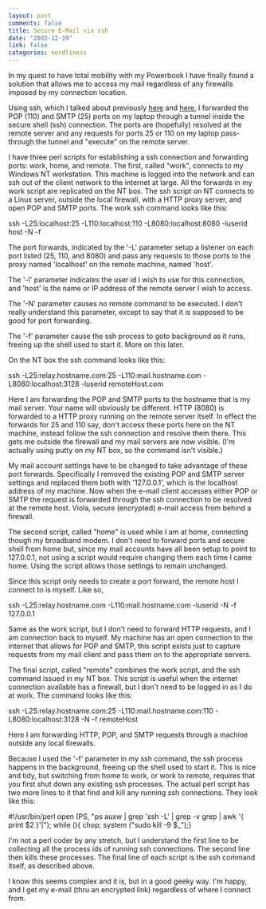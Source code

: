 ```yaml
--- 
layout: post
comments: false
title: Secure E-Mail via ssh
date: "2003-12-19"
link: false
categories: nerdliness
---
```

In my quest to have total mobility with my Powerbook I have finally found a solution that allows me to access my mail regardless of any firewalls imposed by my connection location.

Using ssh, which I talked about previously <a href="http://zanshin.net/blogs/000232.html" target="ssh">here</a> and <a href="http://zanshin.net/blogs/000290.html" target="ssh part 2">here</a>, I forwarded the POP (110) and SMTP (25) ports on my laptop through a tunnel inside the secure shell (ssh) connection. The ports are (hopefully) resolved at the remote server and any requests for ports 25 or 110 on my laptop pass-through the tunnel and "execute" on the remote server.

I have three perl scripts for establishing a ssh connection and forwarding ports: work, home, and remote. The first, called "work", connects to my Windows NT workstation. This machine is logged into the network and can ssh out of the client network to the internet at large. All the forwards in my work script are replicated on the NT box. The ssh script on NT connects to a Linux server, outside the local firewall, with a HTTP proxy server, and open POP and SMTP ports. The work ssh command looks like this:

ssh -L25:localhost:25 -L110:localhost:110 -L8080:localhost:8080 -luserid host -N -f

The port forwards, indicated by the '-L' parameter setup a listener on each port listed (25, 110, and 8080) and pass any requests to those ports to the proxy named 'localhost' on the remote machine, named 'host'.

The '-l' parameter indicates the user id I wish to use for this connection, and 'host' is the name or IP address of the remote server I wish to access.

The '-N' parameter causes no remote command to be executed. I don't really understand this parameter, except to say that it is supposed to be good for port forwarding.

The '-f' parameter cause the ssh process to goto background as it runs, freeing up the shell used to start it. More on this later.

On the NT box the ssh command looks like this:

ssh -L25:relay.hostname.com:25 -L110:mail.hostname.com -L8080:localhost:3128
-luserid remoteHost.com

Here I am forwarding the POP and SMTP ports to the hostname that is my mail server. Your name will obviously be different. HTTP (8080) is forwarded to a HTTP proxy running on the remote server itself. In effect the forwards for 25 and 110 say, don't access these ports here on the NT machine, instead follow the ssh connection and resolve them there. This gets me outside the firewall and my mail servers are now visible. (I'm actually using putty on my NT box, so the command isn't visible.)

My mail account settings have to be changed to take advantage of these port forwards. Specifically I removed the existing POP and SMTP server settings and replaced them both with '127.0.0.1', which is the localhost address of my machine. Now when the e-mail client accesses either POP or SMTP the request is forwarded through the ssh connection to be resolved at the remote host. Viola, secure (encrypted) e-mail access from behind a firewall.

The second script, called "home" is used while I am at home, connecting though my broadband modem. I don't need to forward ports and secure shell from home but, since my mail accounts have all been setup to point to 127.0.0.1, not using a script would require changing them each time I came home. Using the script allows those settings to remain unchanged.

Since this script only needs to create a port forward, the remote host I connect to is myself. Like so,

ssh -L25:relay.hostname.com -L110:mail.hostname.com -luserid -N -f 127.0.0.1

Same as the work script, but I don't need to forward HTTP requests, and I am connection back to myself. My machine has an open connection to the internet that allows for POP and SMTP, this script exists just to capture requests from my mail client and pass them on to the appropriate servers.

The final script, called "remote" combines the work script, and the ssh command issued in my NT box. This script is useful when the internet connection available has a firewall, but I don't need to be logged in as I do at work. The command looks like this:

ssh -L25:relay.hostname.com:25  -L110:mail.hostname.com:110
-L8080:localhost:3128 -N -f remoteHost

Here I am forwarding HTTP, POP, and SMTP requests through a machine outside any local firewalls.


Because I used the '-f' parameter in my ssh command, the ssh process happens in the background, freeing up the shell used to start it. This is nice and tidy, but switching from home to work, or work to remote, requires that you first shut down any existing ssh processes. The actual perl script has two more lines to it that find and kill any running ssh connections. They look like this:

#!/usr/bin/perl
open (PS, "ps auxw | grep \'ssh -L\' | grep -v grep | awk '{ print \$2 }'|");
while (<PS>){ chop; system ("sudo kill -9 $_");}

I'm not a perl coder by any stretch, but I understand the first line to be collecting all the process ids of running ssh connections. The second line then kills these processes. The final line of each script is the ssh command itself, as described above.

I know this seems complex and it is, but in a good geeky way. I'm happy, and I get my e-mail (thru an encrypted link) regardless of where I connect from.

